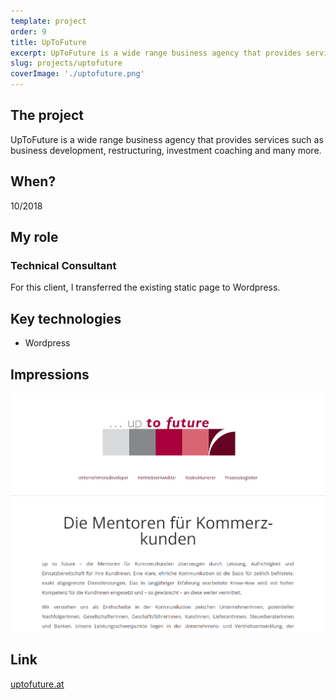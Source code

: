 ```yaml
---
template: project
order: 9
title: UpToFuture
excerpt: UpToFuture is a wide range business agency that provides services such as business development, restructuring, investment coaching and many more.
slug: projects/uptofuture
coverImage: './uptofuture.png'
---
```

## The project

UpToFuture is a wide range business agency that provides services such as business development, restructuring, investment coaching and many more.

## When?

10/2018

## My role

### Technical Consultant

For this client, I transferred the existing static page to Wordpress.

## Key technologies

* Wordpress

## Impressions

![UpToFuture website screenshot](uptofuture.png "UpToFuture website screenshot")

## Link

[uptofuture.at](http://uptofuture.at)